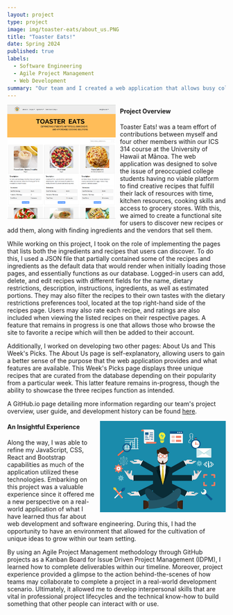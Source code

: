 ```yaml
---
layout: project
type: project
image: img/toaster-eats/about_us.PNG
title: "Toaster Eats!"
date: Spring 2024
published: true
labels:
  - Software Engineering
  - Agile Project Management
  - Web Development
summary: "Our team and I created a web application that allows busy college students to navigate tasty meal options tailored to their constraints with time and budget. It provides users with a platform for creating and sharing recipes, with the support of nearby vendors." 
---
```


<div style="float: left; margin-right: 10px;">
  <img width="250px" class="rounded" src="/img/toaster-eats/toastereats!.PNG">
</div>

#### Project Overview
Toaster Eats! was a team effort of contributions between myself and four other members within our ICS 314 course at the University of Hawaii at Mānoa. The web application was designed to solve the issue of preoccupied college students having no viable platform to find creative recipes that fulfill their lack of resources with time, kitchen resources, cooking skills and access to grocery stores. With this, we aimed to create a functional site for users to discover new recipes or add them, along with finding ingredients and the vendors that sell them. 

While working on this project, I took on the role of implementing the pages that lists both the ingredients and recipes that users can discover. To do this, I used a JSON file that partially contained some of the recipes and ingredients as the default data that would render when initially loading those pages, and essentially functions as our database. Logged-in users can add, delete, and edit recipes with different fields for the name, dietary restrictions, description, instructions, ingredients, as well as estimated portions. They may also filter the recipes to their own tastes with the dietary restrictions preferences tool, located at the top right-hand side of the recipes page. Users may also rate each recipe, and ratings are also included when viewing the listed recipes on their respective pages. A feature that remains in progress is one that allows those who browse the site to favorite a recipe which will then be added to their account. 

Additionally, I worked on developing two other pages: About Us and This Week's Picks. The About Us page is self-explanatory, allowing users to gain a better sense of the purpose that the web application provides and what features are available. This Week's Picks page displays three unique recipes that are curated from the database depending on their popularity from a particular week. This latter feature remains in-progress, though the ability to showcase the three recipes function as intended. 

A GitHub.io page detailing more information regarding our team's project overview, user guide, and development history can be found [here](https://toaster-eats.github.io/).

<div style="float: right; margin-left: 10px;">
  <img width="290px" class="rounded" src="/img/toaster-eats/multitask.jpg">
</div>

#### An Insightful Experience
Along the way, I was able to refine my JavaScript, CSS, React and Bootstrap capabilities as much of the application utilized these technologies. Embarking on this project was a valuable experience since it offered me a new perspective on a real-world application of what I have learned thus far about web development and software engineering. During this, I had the opportunity to have an environment that allowed for the cultivation of unique ideas to grow within our team setting. 

By using an Agile Project Management methodology through GitHub projects as a Kanban Board for Issue Driven Project Management (IDPM), I learned how to complete deliverables within our timeline. Moreover, project experience provided a glimpse to the action behind-the-scenes of how teams may collaborate to complete a project in a real-world development scenario. Ultimately, it allowed me to develop interpersonal skills that are vital in professional project lifecycles and the technical know-how to build something that other people can interact with or use.
